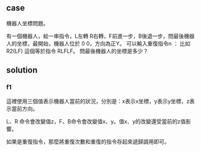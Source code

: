 ## case

機器人坐標問題。

有一個機器人，給一串指令，L左轉 R右轉，F前進一步，B後退一步，問最後機器人的坐標，最開始，機器人位於 0 0，方向為正Y。 可以輸入重復指令n ： 比如 R2(LF) 這個等於指令 RLFLF。 問最後機器人的坐標是多少？

## solution

### f1

這裡使用三個值表示機器人當前的狀況，分別是：x表示x坐標，y表示y坐標，z表示當前方向。

 L、R 命令會改變值z，F、B命令會改變值x、y。值x、y的改變還受當前的z值影響。 

如果是重復指令，那麼將重復次數和重復的指令存起來遞歸調用即可。